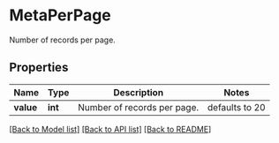 # MetaPerPage

Number of records per page.

## Properties
Name | Type | Description | Notes
------------ | ------------- | ------------- | -------------
**value** | **int** | Number of records per page. | defaults to 20

[[Back to Model list]](../README.md#documentation-for-models) [[Back to API list]](../README.md#documentation-for-api-endpoints) [[Back to README]](../README.md)


